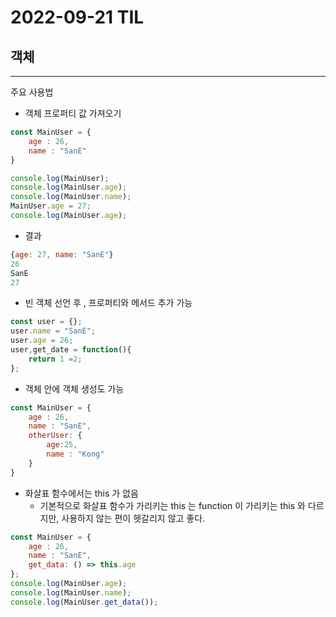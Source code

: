 # 2022-09-21 TIL

### 

## 객체

---

주요 사용법 

- 객체 프로퍼티 값 가져오기

```jsx
const MainUser = {
	age : 26,
	name : "SanE"
}

console.log(MainUser);
console.log(MainUser.age);
console.log(MainUser.name);
MainUser.age = 27;
console.log(MainUser.age);
```

- 결과

```jsx
{age: 27, name: "SanE"}
26
SanE
27
```

- 빈 객체 선언 후 , 프로퍼티와 메서드 추가 가능

```jsx
const user = {};
user.name = "SanE";
user.age = 26;
user,get_date = function(){
	return 1 =2;
};
```

- 객체 안에 객체 생성도 가능

```jsx
const MainUser = {
	age : 26,
	name : "SanE",
	otherUser: {
		age:25,
		name : "Kong"
	}
}
```

- 화살표 함수에서는 this 가 없음
    - 기본적으로 화살표 함수가 가리키는 this 는 function 이 가리키는 this 와 다르지만, 사용하지 않는 편이 헷갈리지 않고 좋다.

```jsx
const MainUser = {
	age : 26,
	name : "SanE",
	get_data: () => this.age
};
console.log(MainUser.age);
console.log(MainUser.name);
console.log(MainUser.get_data());
```